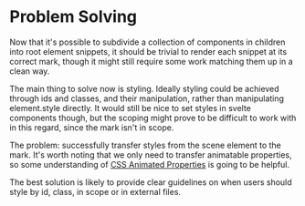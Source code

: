 # Problem Solving

Now that it's possible to subdivide a collection of components in children into root element snippets, it should be trivial to render each snippet at its correct mark, though it might still require some work matching them up in a clean way.

The main thing to solve now is styling. Ideally styling could be achieved through ids and classes, and their manipulation, rather than manipulating element.style directly. It would still be nice to set styles in svelte components though, but the scoping might prove to be difficult to work with in this regard, since the mark isn't in scope.

The problem: successfully transfer styles from the scene element to the mark. It's worth noting that we only need to transfer animatable properties, so some understanding of [CSS Animated Properties](https://developer.mozilla.org/en-US/docs/Web/CSS/CSS_animated_properties) is going to be helpful.

The best solution is likely to provide clear guidelines on when users should style by id, class, in scope or in external files.
